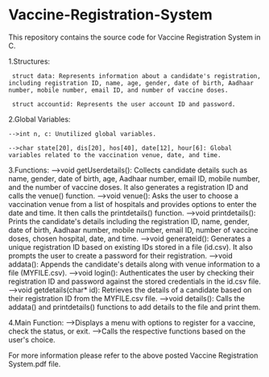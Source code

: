 # Vaccine-Registration-System
This repository contains the source code for Vaccine Registration System in C.


1.Structures:

     struct data: Represents information about a candidate's registration, including registration ID, name, age, gender, date of birth, Aadhaar number, mobile number, email ID, and number of vaccine doses.
     
     struct accountid: Represents the user account ID and password.
     
2.Global Variables:

    -->int n, c: Unutilized global variables.
    
    -->char state[20], dis[20], hos[40], date[12], hour[6]: Global variables related to the vaccination venue, date, and time.
    
3.Functions:
    -->void getUserdetails(): Collects candidate details such as name, gender, date of birth, age, Aadhaar number, email ID, mobile number, and the number of vaccine doses. It also generates a registration ID and calls the venue() function.
    -->void venue(): Asks the user to choose a vaccination venue from a list of hospitals and provides options to enter the date and time. It then calls the printdetails() function.
    -->void printdetails(): Prints the candidate's details including the registration ID, name, gender, date of birth, Aadhaar number, mobile number, email ID, number of vaccine doses, chosen hospital, date, and time.
    -->void generateid(): Generates a unique registration ID based on existing IDs stored in a file (id.csv). It also prompts the user to create a password for their registration.
    -->void addata(): Appends the candidate's details along with venue information to a file (MYFILE.csv).
    -->void login(): Authenticates the user by checking their registration ID and password against the stored credentials in the id.csv file.
    -->void getdetails(char* id): Retrieves the details of a candidate based on their registration ID from the MYFILE.csv file.
    -->void details(): Calls the addata() and printdetails() functions to add details to the file and print them.

4.Main Function:
    -->Displays a menu with options to register for a vaccine, check the status, or exit.
    -->Calls the respective functions based on the user's choice.

For more information please refer to the above posted Vaccine Registration System.pdf file.
